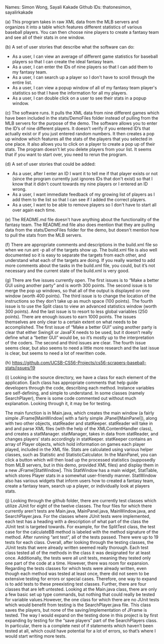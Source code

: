 Names: Simon Wong, Sayali Kakade
Github IDs: thatonesimon, sayalirkakade

(a) This program takes in raw XML data from the MLB servers and organizes it into a table which features different statistics of various baseball players. You can then choose nine players to create a fantasy team and see all of their stats in one window. 

(b) A set of user stories that describe what the software can do: 
* As a user, I can view an average of different game statistics for baseball players so that I can create the ideal fantasy team. 
* As a user, I can enter the IDs of nine players so that I can add them to my fantasy team. 
* As a user, I can search up a player so I don't have to scroll through the entire list. 
* As a user, I can view a popup window of all of my fantasy team player's statistics so that I have the information for all my players. 
* As a user, I can double click on a user to see their stats in a popup window. 

(c) The software runs. It pulls the XML data from nine different games which have been included in the stats/DemoFiles folder instead of pulling from the MLB servers for the purpose of the demo. The software allows you to enter the ID’s of nine different players. It doesn’t verify if you entered ID’s that actually exist or if you just entered random numbers. It then creates a pop up window which features all the stats of the players that you selected in one place. It also allows you to click on a player to create a pop up of their stats. The program doesn’t let you delete players from your list. It seems that if you want to start over, you need to rerun the program. 

(d) A set of user stories that could be added: 
* As a user, after I enter an ID I want it to tell me if that player exists or not (since the program currently just ignores IDs that don't exist) so that I know that it didn't count towards my nine players or I entered an ID wrong. 
* As a user, I want immediate feedback of my growing list of players as I add them to the list so that I can see if I added the correct players. 
* As a user, I want to be able to remove players so I don't have to start all over again each time. 

(e) The README.md file doesn't have anything about the functionality of the fantasy team. The README.md file also does mention that they are pulling data from the stats/DemoFiles folder for the demo, but doesn't mention how to pull the stats from the MLB servers. 

(f) There are appropriate comments and descriptions in the build.xml file so when we run ant -p all of the targets show up. The build.xml file is also well documented so it is easy to separate the targets from each other, and understand what each of the targets are doing. If you really wanted to add more comments about the tasks in the build.xml file, you could, but it’s not necessary and the current state of the build.xml is very good. 

(g) There are five issues currently open. The first issues is to “Make a better GUI using another party” and is worth 300 points. The second issue is to merge the pop up windows, so that all of the output is displayed on one window (worth 400 points). The third issue is to change the location of the instructions so they don’t take up as much space (100 points). The fourth issue is to use the Split class to view an advanced statistics window (worth 300 points). And the last issue is to resort to less global variables (250 points). There are enough issues to earn 1000 points. The issues themselves are only clear to a certain extent on what needs to be accomplished. The first issue of “Make a better GUI” using another party is clear that either SwingX or JavaFX needs to be used, but it doesn’t really define what a “better GUI” would be, so it’s mostly up to the interpretation of the coders. The second and third issues are clear. The fourth issue seems clear, but also seems to need a little more research and the last issue is clear, but seems to need a lot of rewritten code. 

(h) https://github.com/UCSB-CS56-Projects/cs56-scrapers-baseball-stats/issues/19

(i) Looking in the source directory, we have a class for each element of the application. Each class has appropriate comments that help guide developers through the code, describing each method. Instance variables are self-defining, and simple to understand. In some classes (namely SearchPlayer), there is some code commented out without much explanation. Looking through it, it may be for testing.

The main function is in Main.java, which creates the main window (a fairly simple JFrame[MainWindow] with a fairly simple JPanel[MainPanel]), along with two other objects, statReader and statKeeper. statReader will take in and and parse XML files (with the help of the XMLContentHandler class), and creates a statManager. statManager, takes in data from statReader, and changes players’ stats accordingly in statKeeper. statKeeper contains an array of Player objects, which hold information on games each player played, included in the XML file. Stats are calculated using various helper classes, such as Statistic and StatisticCalculator. In the MainPanel, you can click a button which will then load up the processed statistics (supposedly from MLB servers, but in this demo, provided XML files) and display them in a new JFrame[StatWindow]. This StatWindow has a main widget, StatTable, which stores Player stats in a somewhat user-friendly manner. StatWindow also has various widgets that inform users how to created a fantasy team, create a fantasy team, search up a player, or individually look at players stats.


(j) Looking through the github folder, there are currently test classes which utilize JUnit for eight of the twelve classes. The four files for which there currently aren’t tests are Main.java, MainPanel.java, MainWindow.java, and SearchPlayer.java. For the classes where JUnit tests were implemented, each test has a heading with a description of what part of the class the JUnit test is targeted towards. For example, for the SplitTest class, the test case for the calculateBB method is labeled with the method signature of the method. After running “ant test”, all of the tests passed. There were up to 19 tests for each class. Overall, after looking through the testing classes, the JUnit tests that were already written seemed really thorough. Each test class tested all of the methods in the class it was designated for at least once. Additionally, the tests were all unit tests, meaning they tested only one part of the code at a time. However, there was room for expansion. Regarding the tests classes for which tests were already written, even though each method was tested at least once, there did not seem to be extensive testing for errors or special cases. Therefore, one way to expand is to add tests to these preexisting test classes. Further, there are four classes that are left untested. Looking at the Main.java class, there are only a few basic set up type commands, but nothing that could really be tested for variable values.However, the one class for which there are no JUnit tests which would benefit from testing is the SearchPlayer.java file. This class saves the players, but none of the saving/implementation of JFrame is tested. The way I would expand on the testing done in this project is by first expanding by testing for the “save players” part of the SearchPlayers class. In particular, there is a complete nest of if statements which haven’t been tested at all, which could have potential for a lot of errors, so that’s where I would start writing more tests. 
